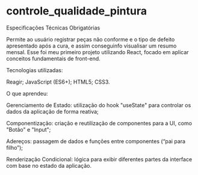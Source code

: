 # controle_qualidade_pintura
Especificações Técnicas Obrigatórias

Permite ao usuário registrar peças não conforme e o tipo de defeito apresentado após a cura, e assim conseguinfo visualisar um resumo mensal. Esse foi meu primeiro projeto utilizando React, focado em aplicar conceitos fundamentais de front-end.

Tecnologias utilizadas:

Reagir;
JavaScript (ES6+);
HTML5;
CSS3.

O que aprendeu:

Gerenciamento de Estado: utilização do hook "useState" para controlar os dados da aplicação de forma reativa;

Componentização: criação e reutilização de componentes para a UI, como "Botão" e "Input";

Adereços: passagem de dados e funções entre componentes (“pai para filho”);

Renderização Condicional: lógica para exibir diferentes partes da interface com base no estado da aplicação.
